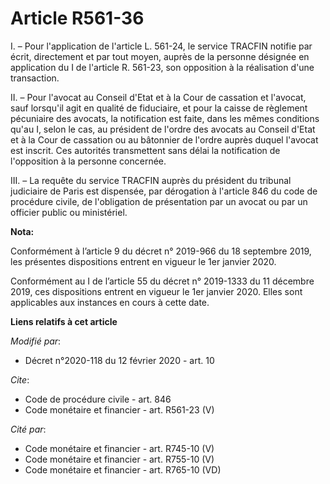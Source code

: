 # Article R561-36

I. – Pour l'application de l'article L. 561-24, le service TRACFIN notifie par écrit, directement et par tout moyen, auprès
de la personne désignée en application du I de l'article R. 561-23, son opposition à la réalisation d'une transaction.

II. – Pour l'avocat au Conseil d'Etat et à la Cour de cassation et l'avocat, sauf lorsqu'il agit en qualité de fiduciaire, et
pour la caisse de règlement pécuniaire des avocats, la notification est faite, dans les mêmes conditions qu'au I, selon le
cas, au président de l'ordre des avocats au Conseil d'Etat et à la Cour de cassation ou au bâtonnier de l'ordre auprès duquel
l'avocat est inscrit. Ces autorités transmettent sans délai la notification de l'opposition à la personne concernée.

III. – La requête du service TRACFIN auprès du président du tribunal judiciaire de Paris est dispensée, par dérogation à
l'article 846 du code de procédure civile, de l'obligation de présentation par un avocat ou par un officier public ou
ministériel.

**Nota:**

Conformément à l’article 9 du décret n° 2019-966 du 18 septembre 2019, les présentes dispositions entrent en vigueur le 1er
janvier 2020.

Conformément au I de l’article 55 du décret n° 2019-1333 du 11 décembre 2019, ces dispositions entrent en vigueur le 1er
janvier 2020. Elles sont applicables aux instances en cours à cette date.

**Liens relatifs à cet article**

_Modifié par_:

  - Décret n°2020-118 du 12 février 2020 - art. 10

_Cite_:

  - Code de procédure civile - art. 846
  - Code monétaire et financier - art. R561-23 (V)

_Cité par_:

  - Code monétaire et financier - art. R745-10 (V)
  - Code monétaire et financier - art. R755-10 (V)
  - Code monétaire et financier - art. R765-10 (VD)
